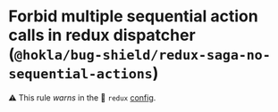 # Forbid multiple sequential action calls in redux dispatcher (`@hokla/bug-shield/redux-saga-no-sequential-actions`)

⚠️ This rule _warns_ in the 🔄 `redux` [config](https://github.com/hokla-org/eslint-plugin-bug-shield).

<!-- end auto-generated rule header -->
